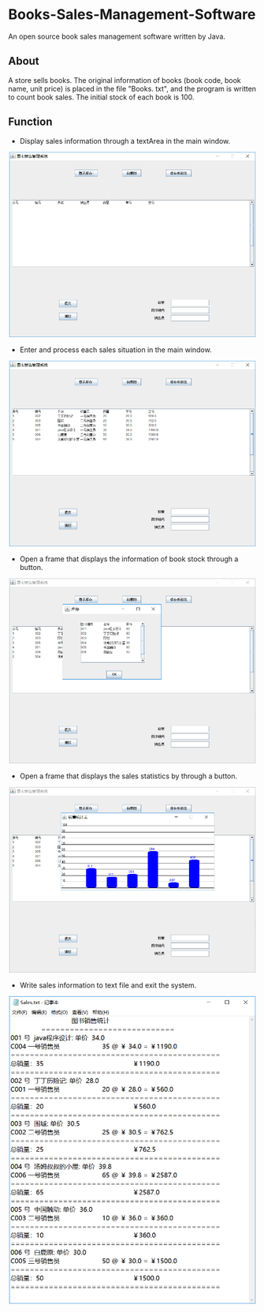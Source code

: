 # Books-Sales-Management-Software
An open source book sales management software written by Java.
## About
A store sells books. The original information of books (book code, book name, unit price) is placed in the file "Books. txt", and the program is written to count book sales. The initial stock of each book is 100.
## Function

* Display sales information through a textArea in the main window.
<p align="center">
<img src="./imgs/mainWindow.png" width="500">
</p>

* Enter and process each sales situation in the main window.
<p align="center">
<img src="./imgs/enterSales.png" width="500">
</p>

* Open a frame that displays the information of book stock through a button.
<p align="center">
<img src="./imgs/bookStock.png" width="500">
</p>

* Open a frame that displays the sales statistics by through a button.
<p align="center">
<img src="./imgs/salesStatistics.png" width="500">
</p>

* Write sales information to text file and exit the system.
<p align="center">
<img src="./imgs/SalesTxt.png" width="500">
</p>



